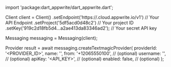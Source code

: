 import 'package:dart_appwrite/dart_appwrite.dart';

Client client = Client()
    .setEndpoint('https://<REGION>.cloud.appwrite.io/v1') // Your API Endpoint
    .setProject('5df5acd0d48c2') // Your project ID
    .setKey('919c2d18fb5d4...a2ae413da83346ad2'); // Your secret API key

Messaging messaging = Messaging(client);

Provider result = await messaging.createTextmagicProvider(
    providerId: '<PROVIDER_ID>',
    name: '<NAME>',
    from: '+12065550100', // (optional)
    username: '<USERNAME>', // (optional)
    apiKey: '<API_KEY>', // (optional)
    enabled: false, // (optional)
);
